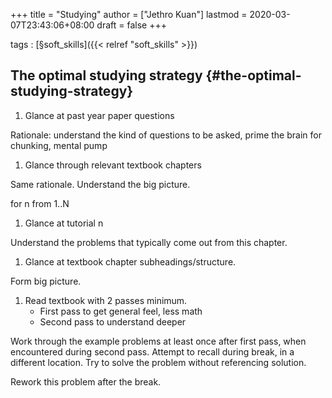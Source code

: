 +++
title = "Studying"
author = ["Jethro Kuan"]
lastmod = 2020-03-07T23:43:06+08:00
draft = false
+++

tags
: [§soft\_skills]({{< relref "soft_skills" >}})


## The optimal studying strategy {#the-optimal-studying-strategy}

1.  Glance at past year paper questions

Rationale: understand the kind of questions to be asked, prime the
brain for chunking, mental pump

1.  Glance through relevant textbook chapters

Same rationale. Understand the big picture.

for n from 1..N

1.  Glance at tutorial n

Understand the problems that typically come out from this chapter.

1.  Glance at textbook chapter subheadings/structure.

Form big picture.

1.  Read textbook with 2 passes minimum.
    -   First pass to get general feel, less math
    -   Second pass to understand deeper

Work through the example problems at least once after first pass, when
encountered during second pass. Attempt to recall during break, in a
different location. Try to solve the problem without referencing
solution.

Rework this problem after the break.
